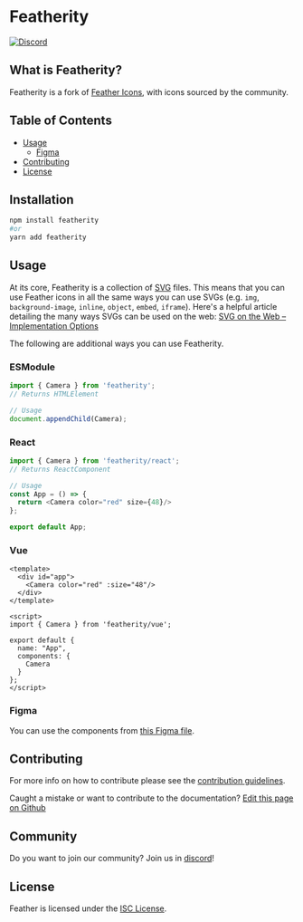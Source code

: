 # Featherity

[![Discord](https://img.shields.io/discord/723074157486800936?label=chat&logo=discord&logoColor=%23ffffff&colorB=%237289DA)](https://discord.gg/EH6nSts)

## What is Featherity?

Featherity is a fork of [Feather Icons](https://github.com/feathericons/feather), with icons sourced by the community.

## Table of Contents

* [Usage](#usage)
  * [Figma](#figma)
* [Contributing](#contributing)
* [License](#license)

## Installation
``` bash
npm install featherity
#or
yarn add featherity
```

## Usage

At its core, Featherity is a collection of [SVG](https://svgontheweb.com/#svg) files. This means that you can use Feather icons in all the same ways you can use SVGs (e.g. `img`, `background-image`, `inline`, `object`, `embed`, `iframe`). Here's a helpful article detailing the many ways SVGs can be used on the web: [SVG on the Web – Implementation Options](https://svgontheweb.com/#implementation)

The following are additional ways you can use Featherity.

### ESModule

``` js
import { Camera } from 'featherity';
// Returns HTMLElement

// Usage
document.appendChild(Camera);
```

### React

``` js
import { Camera } from 'featherity/react';
// Returns ReactComponent

// Usage
const App = () => {
  return <Camera color="red" size={48}/>
};

export default App;
```

### Vue

``` vue
<template>
  <div id="app">
    <Camera color="red" :size="48"/>
  </div>
</template>

<script>
import { Camera } from 'featherity/vue';

export default {
  name: "App",
  components: {
    Camera
  }
};
</script>
```

### Figma

You can use the components from [this Figma file](https://www.figma.com/file/g0UipfQlRfGrntKPxZknM7/Featherity).

## Contributing

For more info on how to contribute please see the [contribution guidelines](https://github.com/featherity/featherity/blob/master/CONTRIBUTING.md).

Caught a mistake or want to contribute to the documentation? [Edit this page on Github](https://github.com/featherity/featherity/blob/master/README.md)

## Community

Do you want to join our community?
Join us in [discord](https://discord.gg/EH6nSts)!

## License

Feather is licensed under the [ISC License](https://github.com/featherity/featherity/blob/master/LICENSE).
